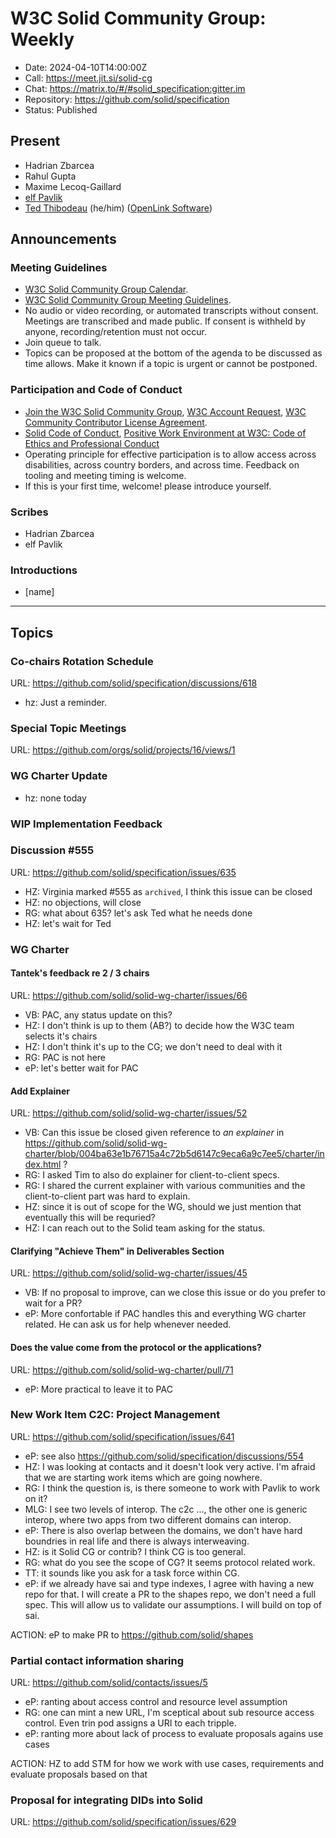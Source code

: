# W3C Solid Community Group: Weekly

* Date: 2024-04-10T14:00:00Z
* Call: https://meet.jit.si/solid-cg
* Chat: https://matrix.to/#/#solid_specification:gitter.im
* Repository: https://github.com/solid/specification
* Status: Published


## Present
* Hadrian Zbarcea
* Rahul Gupta
* Maxime Lecoq-Gaillard
* [elf Pavlik](https://elf-pavlik.hackers4peace.net)
* [Ted Thibodeau](https://github.com/TallTed/) (he/him) ([OpenLink Software](https://www.openlinksw.com/))

## Announcements

### Meeting Guidelines
* [W3C Solid Community Group Calendar](https://www.w3.org/groups/cg/solid/calendar).
* [W3C Solid Community Group Meeting Guidelines](https://github.com/w3c-cg/solid/blob/main/meetings/README.md).
* No audio or video recording, or automated transcripts without consent. Meetings are transcribed and made public. If consent is withheld by anyone, recording/retention must not occur.
* Join queue to talk.
* Topics can be proposed at the bottom of the agenda to be discussed as time allows. Make it known if a topic is urgent or cannot be postponed.

### Participation and Code of Conduct
* [Join the W3C Solid Community Group](https://www.w3.org/community/solid/join), [W3C Account Request](http://www.w3.org/accounts/request), [W3C Community Contributor License Agreement](https://www.w3.org/community/about/agreements/cla/).
* [Solid Code of Conduct](https://github.com/solid/process/blob/main/code-of-conduct.md), [Positive Work Environment at W3C: Code of Ethics and Professional Conduct](https://www.w3.org/Consortium/cepc/)
* Operating principle for effective participation is to allow access across disabilities, across country borders, and across time. Feedback on tooling and meeting timing is welcome.
* If this is your first time, welcome! please introduce yourself.


### Scribes
* Hadrian Zbarcea
* elf Pavlik

### Introductions

* [name]

---

## Topics

### Co-chairs Rotation Schedule
URL: https://github.com/solid/specification/discussions/618

* hz: Just a reminder.

### Special Topic Meetings
URL: https://github.com/orgs/solid/projects/16/views/1


### WG Charter Update

* hz: none today


### WIP Implementation Feedback

### Discussion #555
URL: https://github.com/solid/specification/issues/635

* HZ: Virginia marked #555 as `archived`, I think this issue can be closed
* HZ: no objections, will close
* RG: what about 635? let's ask Ted what he needs done
* HZ: let's wait for Ted

### WG Charter

#### Tantek's feedback re 2 / 3 chairs
URL: https://github.com/solid/solid-wg-charter/issues/66

* VB: PAC, any status update on this?
* HZ: I don't think is up to them (AB?) to decide how the W3C team selects it's chairs
* HZ: I don't think it's up to the CG; we don't need to deal with it
* RG: PAC is not here
* eP: let's better wait for PAC


#### Add Explainer
URL: https://github.com/solid/solid-wg-charter/issues/52

* VB: Can this issue be closed given reference to *an explainer* in https://github.com/solid/solid-wg-charter/blob/004ba63e1b76715a4c72b5d6147c9eca6a9c7ee5/charter/index.html ?
* RG: I asked Tim to also do explainer for client-to-client specs.
* RG: I shared the current explainer with various communities and the client-to-client part was hard to explain.
* HZ: since it is out of scope for the WG, should we just mention that eventually this will be requried?
* HZ: I can reach out to the Solid team asking for the status.

#### Clarifying "Achieve Them" in Deliverables Section
URL: https://github.com/solid/solid-wg-charter/issues/45

* VB: If no proposal to improve, can we close this issue or do you prefer to wait for a PR?
* eP: More confortable if PAC handles this and everything WG charter related. He can ask us for help whenever needed.

#### Does the value come from the protocol or the applications?
URL: https://github.com/solid/solid-wg-charter/pull/71

* eP: More practical to leave it to PAC

### New Work Item C2C: Project Management
URL: https://github.com/solid/specification/issues/641

* eP: see also https://github.com/solid/specification/discussions/554
* HZ: I was looking at contacts and it doesn't look very active. I'm afraid that we are starting work items which are going nowhere.
* RG: I think the question is, is there someone to work with Pavlik to work on it?
* MLG: I see two levels of interop. The c2c ..., the other one is generic interop, where two apps from two different domains can interop.
* eP: There is also overlap between the domains, we don't have hard boundries in real life and there is always interweaving.
* HZ: is it Solid CG or contrib? I think CG is too general.
* RG: what do you see the scope of CG? It seems protocol related work.
* TT: it sounds like you ask for a task force within CG.
* eP: if we already have sai and type indexes, I agree with having a new repo for that. I will create a PR to the shapes repo, we don't need a full spec. This will allow us to validate our assumptions. I will build on top of sai.

ACTION: eP to make PR to https://github.com/solid/shapes

### Partial contact information sharing
URL: https://github.com/solid/contacts/issues/5

* eP: ranting about access control and resource level assumption
* RG: one can mint a new URL, I'm sceptical about sub resource access control. Even trin pod assigns a URI to each tripple.
* eP: ranting more about lack of process to evaluate proposals agains use cases

ACTION: HZ to add STM for how we work with use cases, requirements and evaluate proposals based on that

### Proposal for integrating DIDs into Solid
URL: https://github.com/solid/specification/issues/629

